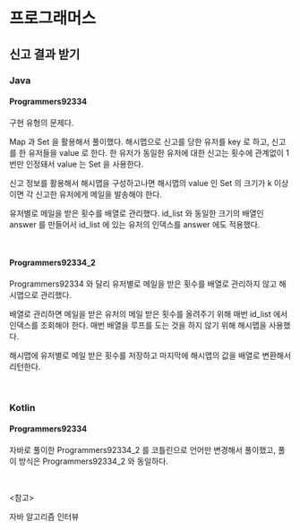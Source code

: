 # 프로그래머스

## 신고 결과 받기

### Java

#### Programmers92334

구현 유형의 문제다. 

Map 과 Set 을 활용해서 풀이했다. 해시맵으로 신고를 당한 유저를 key 로 하고, 신고를 한 유저들을 value 로 한다. 한 유저가 동일한 유저에 대한 신고는 횟수에 관계없이 1번만 인정돼서 value 는 Set 을 사용한다. 

신고 정보를 활용해서 해시맵을 구성하고나면 해시맵의 value 인 Set 의 크기가 k 이상이면 각 신고한 유저에게 메일을 발송해야 한다.

유저별로 메일을 받은 횟수를 배열로 관리했다. id_list 와 동일한 크기의 배열인 answer 를 만들어서 id_list 에 있는 유저의 인덱스를 answer 에도 적용했다.

<br>

#### Programmers92334_2

Programmers92334 와 달리 유저별로 메일을 받은 횟수를 배열로 관리하지 않고 해시맵으로 관리했다.

배열로 관리하면 메일을 받은 유저의 메일 받은 횟수를 올려주기 위해 매번 id_list 에서 인덱스를 조회해야 한다. 매번 배열을 루프를 도는 것을 하지 않기 위해 해시맵을 사용했다.

해시맵에 유저별로 메일 받은 횟수를 저장하고 마지막에 해시맵의 값을 배열로 변환해서 리턴한다.

<br>

### Kotlin

#### Programmers92334

자바로 풀이한 Programmers92334_2 를 코틀린으로 언어만 변경해서 풀이했고, 풀이 방식은 Programmers92334_2 와 동일하다.

<br>

<참고>

자바 알고리즘 인터뷰

